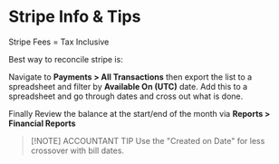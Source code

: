 
# Stripe Info & Tips

Stripe Fees = Tax Inclusive

Best way to reconcile stripe is: 

Navigate to **Payments > All Transactions** then export the list to a spreadsheet and filter by **Available On (UTC)** date. Add this to a spreadsheet and go through dates and cross out what is done. 

Finally Review the balance at the start/end of the month via **Reports > Financial Reports** 

> [!NOTE] ACCOUNTANT TIP
> Use the "Created on Date" for less crossover with bill dates.
